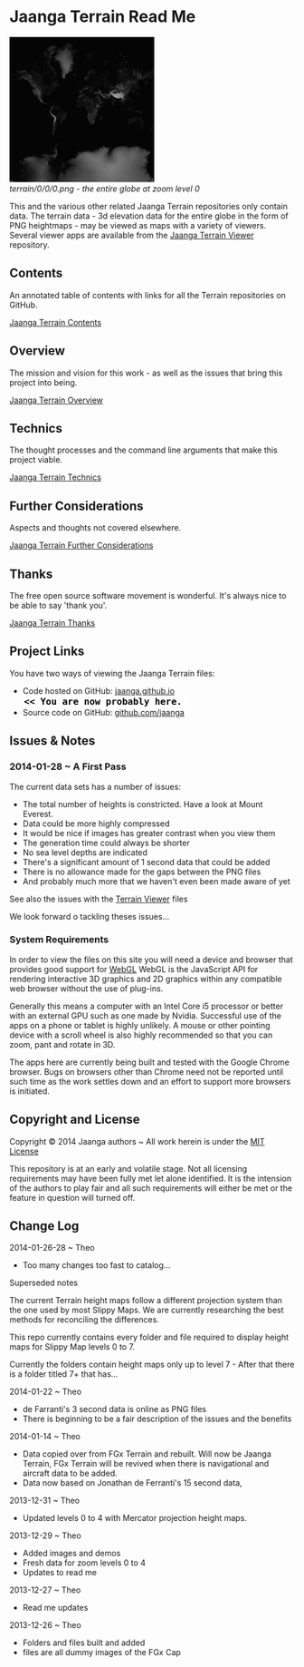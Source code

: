 Jaanga Terrain Read Me
======================

![terrain/0/0/0.png]( 0/0/0.png )  
_terrain/0/0/0.png - the entire globe at zoom level 0_

This and the various other related Jaanga Terrain repositories only contain data.
The terrain data - 3d elevation data for the entire globe in the form of PNG heightmaps - may be viewed as maps with a variety of viewers.
Several viewer apps are available from the [Jaanga Terrain Viewer]( http://jaanga.github.io/terrain-viewer/index.html ) repository.


## Contents

An annotated table of contents with links for all the Terrain repositories on GitHub.

[Jaanga Terrain Contents]( http://jaanga.github.io/terrain/contents.html )


## Overview

The mission and vision for this work - as well as the issues that bring this project into being.

[Jaanga Terrain Overview]( http://jaanga.github.io/terrain/overview.html )


## Technics

The thought processes and the command line arguments that make this project viable.

[Jaanga Terrain Technics]( http://jaanga.github.io/terrain/technics.html  )

## Further Considerations

Aspects and thoughts not covered elsewhere.

[Jaanga Terrain Further Considerations]( http://jaanga.github.io/terrain/further-considerations.html )

## Thanks

The free open source software movement is wonderful. It's always nice to be able to say 'thank you'.

[Jaanga Terrain Thanks]( http://jaanga.github.io/terrain/thanks.html )

## Project Links

You have two ways of viewing the Jaanga Terrain files:

* Code hosted on GitHub: [jaanga.github.io]( http://jaanga.github.io/terrain/ "view the files as apps." ) <input value="<< You are now probably here." size=28 style="font:bold 12pt monospace;border-width:0;" >  
* Source code on GitHub: [github.com/jaanga]( https://github.com/jaanga/terrain/ "View the files as source code." ) <scan style=display:none ><< You are now probably here.</scan>


## Issues & Notes

### 2014-01-28 ~ A First Pass
The current data sets has a number of issues:

* The total number of heights is constricted. Have a look at Mount Everest.
* Data could be more highly compressed
* It would be nice if images has greater contrast when you view them
* The generation time could always be shorter
* No sea level depths are indicated
* There's a significant amount of 1 second data that could be added
* There is no allowance made for the gaps between the PNG files
* And probably much more that we haven't even been made aware of yet

See also the issues with the [Terrain Viewer]( http://jaanga.github.io/terrain-viewer/ ) files

We look forward o tackling theses issues...
  


### System Requirements

In order to view the files on this site you will need a device and browser that provides good support for [WebGL](http://get.webgl.org/)
WebGL is the JavaScript API for rendering interactive 3D graphics and 2D graphics within any compatible web browser without the use of plug-ins. 

Generally this means a computer with an Intel Core i5 processor or better with an external GPU such as one made by Nvidia. 
Successful use of the apps on a phone or tablet is highly unlikely. 
A mouse or other pointing device with a scroll wheel is also highly recommended so that you can zoom, pant and rotate in 3D.
 
The apps here are currently being built and tested with the Google Chrome browser. 
Bugs on browsers other than Chrome need not be reported until such time as the work settles down and an effort to support more browsers is initiated.


## Copyright and License
Copyright &copy; 2014 Jaanga authors ~ All work herein is under the [MIT License](http://jaanga.github.io/libs/jaanga-copyright-and-mit-license.md)


This repository is at an early and volatile stage. Not all licensing requirements may have been fully met let alone identified. It is the intension of the authors to play fair and all such requirements will either be met or the feature in question will turned off.



## Change Log

2014-01-26-28 ~ Theo

* Too many changes too fast to catalog...

Superseded notes

The current Terrain height maps follow a different projection system than the one used by most Slippy Maps.  We are currently researching the best methods for reconciling the differences.  
  
This repo currently contains every folder and file required to display height maps for Slippy Map levels 0 to 7.  

Currently the folders contain height maps only up to level 7 - After that there is a folder titled 7+ that has...  
 

2014-01-22 ~ Theo

* de Farranti's 3 second data is online as PNG files
* There is beginning to be a fair description of the issues and the benefits


2014-01-14 ~ Theo

* Data copied over from FGx Terrain and rebuilt. Will now be Jaanga Terrain, FGx Terrain will be revived when there is navigational and aircraft data to be added.
* Data now based on Jonathan de Ferranti's 15 second data,


2013-12-31 ~ Theo

* Updated levels 0 to 4 with Mercator projection height maps.


2013-12-29 ~ Theo

* Added images and demos
* Fresh data for zoom levels 0 to 4
* Updates to read me

2013-12-27 ~ Theo

* Read me updates

2013-12-26 ~ Theo

* Folders and files built and added
* files are all dummy images of the FGx Cap


